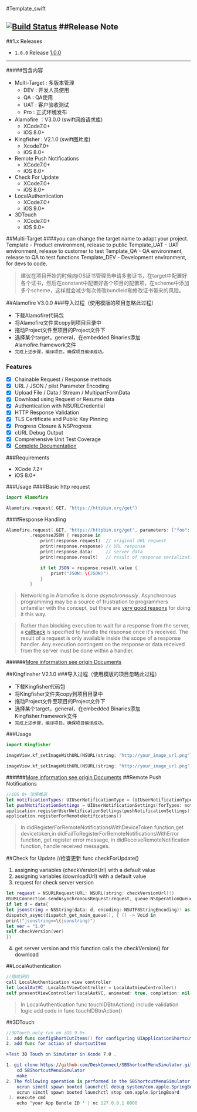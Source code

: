 #Template_swift

[![Build Status](https://travis-ci.org/weasleyqi/Template_swift.svg?branch=master)](https://travis-ci.org/weasleyqi/Template_swift)
##Release Note
---
##1.x Releases
- `1.0.0` Release [1.0.0](#100)

---

#####包含内容

- Multi-Target : 多版本管理
	- DEV : 开发人员使用
	- QA : QA使用
	- UAT : 客户验收测试
	- Pro : 正式环境发布
- Alamofire ：V3.0.0 (swift网络请求库)
	- XCode7.0+
	- iOS 8.0+
- Kingfisher : V2.1.0 (swift图片库)
	- Xcode7.0+
	- iOS 8.0+
- Remote Push Notifications
	- XCode7.0+
	- iOS 8.0+
- Check For Update
    - XCode7.0+
    - iOS 8.0+
- LocalAuthentication
    - XCode7.0+
    - iOS 9.0+
- 3DTouch
    - XCode7.0+
    - iOS 9.0+

##Multi-Target
####you can change the target name to adapt your project.
	Template - Product environment, release to public
	Template_UAT - UAT environment, release to customer to test
	Template_QA - QA environment, release to QA to test functions
	Template_DEV - Development environment, for devs to code.

>建议在项目开始的时候向iOS证书管理员申请多套证书，在target中配置好各个证书，然后在constant中配置好各个项目的配置项，在scheme中添加多个scheme，这样就会减少每次修改bundleid和修改证书带来的风险。

##Alamofire V3.0.0
###导入过程（使用模版的项目忽略此过程）
- 下载Alamofire代码包
- 将Alamofire文件夹copy到项目目录中
- 拖动Project文件至项目的Project文件下
- 选择某个target，general，在embedded Binaries添加Alamofire.framework文件
- `完成上述步骤，编译项目，确保项目编译成功。`

### Features

- [x] Chainable Request / Response methods
- [x] URL / JSON / plist Parameter Encoding
- [x] Upload File / Data / Stream / MultipartFormData
- [x] Download using Request or Resume data
- [x] Authentication with NSURLCredential
- [x] HTTP Response Validation
- [x] TLS Certificate and Public Key Pinning
- [x] Progress Closure & NSProgress
- [x] cURL Debug Output
- [x] Comprehensive Unit Test Coverage
- [x] [Complete Documentation](http://cocoadocs.org/docsets/Alamofire)

###Requirements

- XCode 7.2+
- iOS 8.0+

###Usage
####Basic http request
```swift
import Alamofire

Alamofire.request(.GET, "https://httpbin.org/get")
```
####Response Handling
```swift
Alamofire.request(.GET, "https://httpbin.org/get", parameters: ["foo": "bar"])
         .responseJSON { response in
             print(response.request)  // original URL request
             print(response.response) // URL response
             print(response.data)     // server data
             print(response.result)   // result of response serialization

             if let JSON = response.result.value {
                 print("JSON: \(JSON)")
             }
         }
```

> Networking in Alamofire is done _asynchronously_. Asynchronous programming may be a source of frustration to programmers unfamiliar with the concept, but there are [very good reasons](https://developer.apple.com/library/ios/qa/qa1693/_index.html) for doing it this way.

> Rather than blocking execution to wait for a response from the server, a [callback](http://en.wikipedia.org/wiki/Callback_%28computer_programming%29) is specified to handle the response once it's received. The result of a request is only available inside the scope of a response handler. Any execution contingent on the response or data received from the server must be done within a handler.

######[More information see origin Documents](https://github.com/Alamofire/Alamofire/blob/3.0.0/README.md)

##Kingfinsher V2.1.0
###导入过程（使用模版的项目忽略此过程）
- 下载Kingfisher代码包
- 将Kingfisher文件夹copy到项目目录中
- 拖动Project文件至项目的Project文件下
- 选择某个target，general，在embedded Binaries添加Kingfisher.framework文件
- `完成上述步骤，编译项目，确保项目编译成功。`

###Usage

```swift
import Kingfisher

imageView.kf_setImageWithURL(NSURL(string: "http://your_image_url.png")!)

```

```swift
imageView.kf_setImageWithURL(NSURL(string: "http://your_image_url.png")!, placeholderImage: nil)
```
######[More information see origin Documents](https://github.com/onevcat/Kingfisher/tree/2.1.0)
##Remote Push Notifications
```swift
//iOS 8+ 注册推送
let notificationTypes: UIUserNotificationType = [UIUserNotificationType.Alert, UIUserNotificationType.Badge, UIUserNotificationType.Sound]
let pushNotificationSettings = UIUserNotificationSettings(forTypes: notificationTypes, categories: nil)
application.registerUserNotificationSettings(pushNotificationSettings)
application.registerForRemoteNotifications()
```
>In didRegisterForRemoteNotificationsWithDeviceToken function,get devicetoken,in didFailToRegisterForRemoteNotificationsWithError function, get register error message, in didReceiveRemoteNotification function, handle received messages.

##Check for Update
//检查更新 func checkForUpdate()
1. assigning variables (checkVersionUrl) with a default value 
2. assigning variables (downloadUrl) with a default value
3. request for check server version

```swift
let request = NSURLRequest(URL: NSURL(string: checkVersionUrl)!)
NSURLConnection.sendAsynchronousRequest(request, queue:NSOperationQueue.mainQueue()) { (response,data,connError) -> Void in
if let d = data{
let jsonstring = NSString(data: d, encoding: NSUTF8StringEncoding)! as String
dispatch_async(dispatch_get_main_queue(), { () -> Void in
print("jsonstring==\(jsonstring)")
let ver = "1.0"
self.checkVersion(ver)
})
```
4. get server version and this function calls the checkVersion() for download

##LocalAuthentication
```swift 
//指纹识别
call LocalAuthentication view controller
let localAutVC :LocalAutViewController = LocalAutViewController()
self.presentViewController(localAutVC, animated: true, completion: nil)
```
>In LocalAuthentication  func touchIDBtnAction() include validation logic
add code in  func touchIDBtnAction() 

##3DTouch 
```swift 
//3DTouch only run on iOS 9.0+
1. add func configShortCutItems() for configuring UIApplicationShortcutItem
2. add func for action of shortcutItem

>Test 3D Touch on Simulator in Xcode 7.0 . 

1. git clone https://github.com/DeskConnect/SBShortcutMenuSimulator.git
    cd SBShortcutMenuSimulator
    make
2. The following operation is performed in the SBShortcutMenuSimulator directory 
    xcrun simctl spawn booted launchctl debug system/com.apple.SpringBoard --environment DYLD_INSERT_LIBRARIES=$PWD/SBShortcutMenuSimulator.dylib
    xcrun simctl spawn booted launchctl stop com.apple.SpringBoard
 3. execute cmd   
    echo 'your App Bundle ID ' | nc 127.0.0.1 8000




